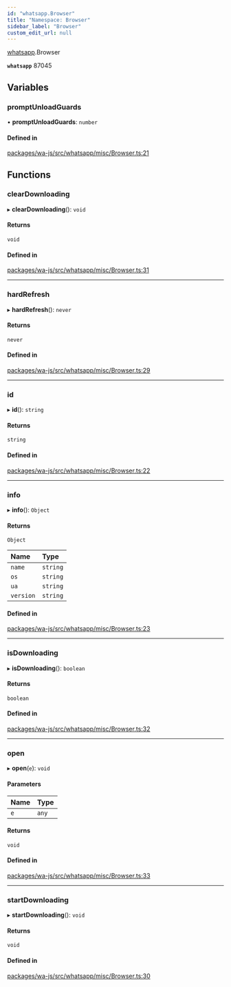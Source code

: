 ```yaml
---
id: "whatsapp.Browser"
title: "Namespace: Browser"
sidebar_label: "Browser"
custom_edit_url: null
---
```


[whatsapp](whatsapp.md).Browser

**`whatsapp`** 87045

## Variables

### promptUnloadGuards

• **promptUnloadGuards**: `number`

#### Defined in

[packages/wa-js/src/whatsapp/misc/Browser.ts:21](https://github.com/wppconnect-team/wa-js/blob/main/src/whatsapp/misc/Browser.ts#L21)

## Functions

### clearDownloading

▸ **clearDownloading**(): `void`

#### Returns

`void`

#### Defined in

[packages/wa-js/src/whatsapp/misc/Browser.ts:31](https://github.com/wppconnect-team/wa-js/blob/main/src/whatsapp/misc/Browser.ts#L31)

___

### hardRefresh

▸ **hardRefresh**(): `never`

#### Returns

`never`

#### Defined in

[packages/wa-js/src/whatsapp/misc/Browser.ts:29](https://github.com/wppconnect-team/wa-js/blob/main/src/whatsapp/misc/Browser.ts#L29)

___

### id

▸ **id**(): `string`

#### Returns

`string`

#### Defined in

[packages/wa-js/src/whatsapp/misc/Browser.ts:22](https://github.com/wppconnect-team/wa-js/blob/main/src/whatsapp/misc/Browser.ts#L22)

___

### info

▸ **info**(): `Object`

#### Returns

`Object`

| Name | Type |
| :------ | :------ |
| `name` | `string` |
| `os` | `string` |
| `ua` | `string` |
| `version` | `string` |

#### Defined in

[packages/wa-js/src/whatsapp/misc/Browser.ts:23](https://github.com/wppconnect-team/wa-js/blob/main/src/whatsapp/misc/Browser.ts#L23)

___

### isDownloading

▸ **isDownloading**(): `boolean`

#### Returns

`boolean`

#### Defined in

[packages/wa-js/src/whatsapp/misc/Browser.ts:32](https://github.com/wppconnect-team/wa-js/blob/main/src/whatsapp/misc/Browser.ts#L32)

___

### open

▸ **open**(`e`): `void`

#### Parameters

| Name | Type |
| :------ | :------ |
| `e` | `any` |

#### Returns

`void`

#### Defined in

[packages/wa-js/src/whatsapp/misc/Browser.ts:33](https://github.com/wppconnect-team/wa-js/blob/main/src/whatsapp/misc/Browser.ts#L33)

___

### startDownloading

▸ **startDownloading**(): `void`

#### Returns

`void`

#### Defined in

[packages/wa-js/src/whatsapp/misc/Browser.ts:30](https://github.com/wppconnect-team/wa-js/blob/main/src/whatsapp/misc/Browser.ts#L30)
